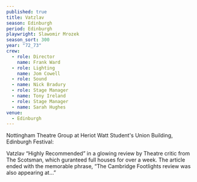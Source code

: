 ```yaml
---
published: true
title: Vatzlav
season: Edinburgh
period: Edinburgh
playwright: Slawomir Mrozek
season_sort: 300
year: "72_73"
crew:
  - role: Director
    name: Frank Ward
  - role: Lighting
    name: Jom Cowell
  - role: Sound
  - name: Nick Bradury
  - role: Stage Manager
  - name: Tony Ireland
  - role: Stage Manager
  - name: Sarah Hughes
venue:
  - Edinburgh
---
```



Nottingham Theatre Group at Heriot Watt Student's Union Building, Edinburgh Festival:

Vatzlav “Highly Recommended” in a glowing review by Theatre critic from The Scotsman, which guranteed full houses for over a week. The article ended with the memorable phrase, “The Cambridge Footlights review was also appearing at…”
